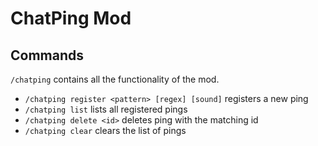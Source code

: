 # ChatPing Mod

## Commands

`/chatping` contains all the functionality of the mod.

- `/chatping register <pattern> [regex] [sound]` registers a new ping
- `/chatping list` lists all registered pings
- `/chatping delete <id>` deletes ping with the matching id
- `/chatping clear` clears the list of pings
